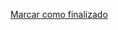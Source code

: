 <a onclick="test()" href="https://fx-learning.mgait.services:8443/api/finish/ansible-adhocks" target="_parent" class="btn primary-btn">Marcar como finalizado</a>

